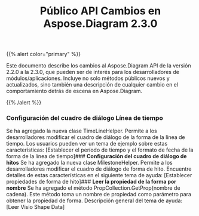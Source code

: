 ﻿---
title: Público API Cambios en Aspose.Diagram 2.3.0
type: docs
weight: 10
url: /es/java/public-api-changes-in-aspose-diagram-2-3-0/
---
{{% alert color="primary" %}} 

Este documento describe los cambios al Aspose.Diagram API de la versión 2.2.0 a la 2.3.0, que pueden ser de interés para los desarrolladores de módulos/aplicaciones. Incluye no solo métodos públicos nuevos y actualizados, sino también una descripción de cualquier cambio en el comportamiento detrás de escena en Aspose.Diagram.

{{% /alert %}} 
### **Configuración del cuadro de diálogo Línea de tiempo**
Se ha agregado la nueva clase TimeLineHelper. Permite a los desarrolladores modificar el cuadro de diálogo de la forma de la línea de tiempo. Los usuarios pueden ver un tema de ejemplo sobre estas características: [Establecer el período de tiempo y el formato de fecha de la forma de la línea de tiempo]### **Configuración del cuadro de diálogo de hitos**
Se ha agregado la nueva clase MilestoneHelper. Permite a los desarrolladores modificar el cuadro de diálogo de forma de hito. Encuentre detalles de estas características en el siguiente tema de ayuda: [Establecer propiedades de forma de hito]### **Leer la propiedad de la forma por nombre**
Se ha agregado el método PropCollection.GetProp(nombre de cadena). Este método toma un nombre de propiedad como parámetro para obtener la propiedad de forma. Descripción general del tema de ayuda: [Leer Visio Shape Data]